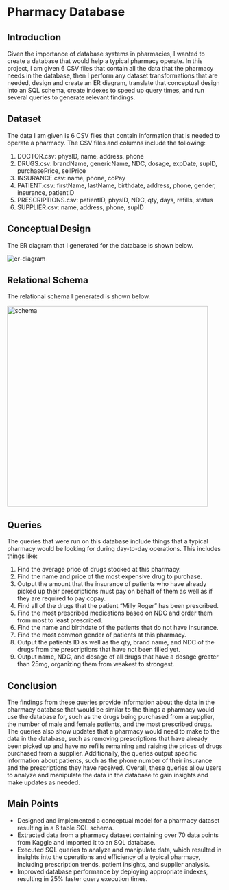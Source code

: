 # Pharmacy Database 

## Introduction

Given the importance of database systems in pharmacies, I wanted to create a database that would help a typical pharmacy operate. In this project, I am given 6 CSV files that contain all the data that the pharmacy needs in the database, then I perform any dataset transformations that are needed, design and create an ER diagram, translate that conceptual design into an SQL schema, create indexes to speed up query times, and run several queries to generate relevant findings. 

## Dataset

The data I am given is 6 CSV files that contain information that is needed to operate a pharmacy. The CSV files and columns include the following:
1. DOCTOR.csv: physID, name, address, phone
2. DRUGS.csv: brandName, genericName, NDC, dosage, expDate, supID, purchasePrice, sellPrice
3. INSURANCE.csv: name, phone, coPay
4. PATIENT.csv: firstName, lastName, birthdate, address, phone, gender, insurance, patientID
5. PRESCRIPTIONS.csv: patientID, physID, NDC, qty, days, refills, status
6. SUPPLIER.csv: name, address, phone, supID

## Conceptual Design

The ER diagram that I generated for the database is shown below.

![er-diagram](https://github.com/d-pap/pharmacy-database/assets/65932522/137b5f1e-5984-47b5-8781-86bf72a30f1b)

## Relational Schema

The relational schema I generated is shown below. 

<img width="468" alt="schema" src="https://github.com/d-pap/pharmacy-database/assets/65932522/4a23404d-795c-4d68-9862-6142fc3c1d39">

## Queries

The queries that were run on this database include things that a typical pharmacy would be looking for during day-to-day operations. This includes things like:

1. Find the average price of drugs stocked at this pharmacy.
2. Find the name and price of the most expensive drug to purchase.
3. Output the amount that the insurance of patients who have already picked up their prescriptions must pay on behalf of them as well as if they are required to pay copay.
4. Find all of the drugs that the patient “Milly Roger” has been prescribed.
5. Find the most prescribed medications based on NDC and order them from most to least prescribed.
6. Find the name and birthdate of the patients that do not have insurance.
7. Find the most common gender of patients at this pharmacy.
8. Output the patients ID as well as the qty, brand name, and NDC of the drugs from the prescriptions that have not been filled yet.
9. Output name, NDC, and dosage of all drugs that have a dosage greater than 25mg, organizing them from weakest to strongest. 

## Conclusion

The findings from these queries provide information about the data in the pharmacy database that would be similar to the things a pharmacy would use the database for, such as the drugs being purchased from a supplier, the number of male and female patients, and the most prescribed drugs. The queries also show updates that a pharmacy would need to make to the data in the database, such as removing prescriptions that have already been picked up and have no refills remaining and raising the prices of drugs purchased from a supplier. Additionally, the queries output specific information about patients, such as the phone number of their insurance and the prescriptions they have received. Overall, these queries allow users to analyze and manipulate the data in the database to gain insights and make updates as needed.

## Main Points

- Designed and implemented a conceptual model for a pharmacy dataset resulting in a 6 table SQL schema.
- Extracted data from a pharmacy dataset containing over 70 data points from Kaggle and imported it to an SQL database.
- Executed SQL queries to analyze and manipulate data, which resulted in insights into the operations and efficiency of a typical pharmacy, including prescription trends, patient insights, and supplier analysis.
- Improved database performance by deploying appropriate indexes, resulting in 25% faster query execution times.

